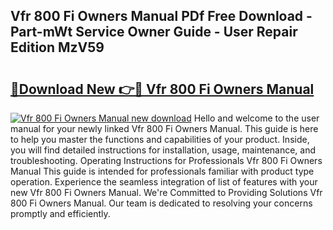 ## Vfr 800 Fi Owners Manual PDf Free Download - Part-mWt Service Owner Guide - User Repair Edition MzV59

# <h2><a href="http://bc64696.oget.top/?id=Vfr+800+Fi+Owners+Manual">🔗Download New 👉🔴 Vfr 800 Fi Owners Manual</a></h2>

[![Vfr 800 Fi Owners Manual new download](https://i.imgur.com/5g1atiW.png)](http://bc64696.oget.top/?id=Vfr+800+Fi+Owners+Manual)
Hello and welcome to the user manual for your newly linked Vfr 800 Fi Owners Manual. This guide is here to help you master the functions and capabilities of your product. Inside, you will find detailed instructions for installation, usage, maintenance, and troubleshooting. Operating Instructions for Professionals Vfr 800 Fi Owners Manual This guide is intended for professionals familiar with product type operation. Experience the seamless integration of list of features with your new Vfr 800 Fi Owners Manual. We're Committed to Providing Solutions Vfr 800 Fi Owners Manual. Our team is dedicated to resolving your concerns promptly and efficiently.
